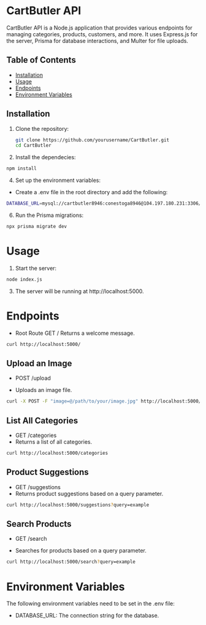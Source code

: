# CartButler API

CartButler API is a Node.js application that provides various endpoints for managing categories, products, customers, and more. It uses Express.js for the server, Prisma for database interactions, and Multer for file uploads.

## Table of Contents

- [Installation](#installation)
- [Usage](#usage)
- [Endpoints](#endpoints)
- [Environment Variables](#environment-variables)

## Installation

1. Clone the repository:

   ```sh
   git clone https://github.com/yourusername/CartButler.git
   cd CartButler
   ```
2. Install the dependecies:
```sh
npm install
```

4. Set up the environment variables: 
- Create a .env file in the root directory and add the following:
```sh
DATABASE_URL=mysql://cartbutler8946:conestoga8946@104.197.180.231:3306/cartbutler8946
```
6. Run the Prisma migrations:
```sh
npx prisma migrate dev
```

# Usage
1. Start the server:
```sh
node index.js
```
3. The server will be running at http://localhost:5000.

# Endpoints
- Root Route
GET /
Returns a welcome message.
```sh
curl http://localhost:5000/
```

## Upload an Image
- POST /upload

- Uploads an image file.
```sh
curl -X POST -F "image=@/path/to/your/image.jpg" http://localhost:5000/upload
```

## List All Categories
- GET /categories
- Returns a list of all categories.

```sh
curl http://localhost:5000/categories
```

## Product Suggestions
- GET /suggestions
- Returns product suggestions based on a query parameter.
```sh
curl http://localhost:5000/suggestions?query=example
```

## Search Products
- GET /search

- Searches for products based on a query parameter.
```sh
curl http://localhost:5000/search?query=example
```

# Environment Variables
The following environment variables need to be set in the .env file:

- DATABASE_URL: The connection string for the database.
